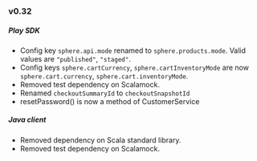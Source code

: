 ### v0.32

##### Play SDK
* Config key  `sphere.api.mode` renamed to `sphere.products.mode`. Valid values are `"published"`, `"staged"`.
* Config keys `sphere.cartCurrency`, `sphere.cartInventoryMode` are now `sphere.cart.currency`, `sphere.cart.inventoryMode`.
* Removed test dependency on Scalamock.
* Renamed `checkoutSummaryId` to `checkoutSnapshotId`
* resetPassword() is now a method of CustomerService

##### Java client
* Removed dependency on Scala standard library.
* Removed test dependency on Scalamock.